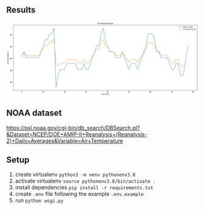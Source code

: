 ## Results
<div align="center">
    <img src="forecast.png" alt="Forecast results" width="800px" />
</div>

## NOAA dataset
https://psl.noaa.gov/cgi-bin/db_search/DBSearch.pl?&Dataset=NCEP/DOE+AMIP-II+Reanalysis+(Reanalysis-2)+Daily+Averages&Variable=Air+Temperature

## Setup
1. create virtualenv `python3 -m venv pythonenv3.8`
2. activate virtualenv `source pythonenv3.8/bin/activate .`
3. install dependencies `pip install -r requirements.txt`
4. create `.env` file following the example `.env.example`
6. run `python wsgi.py`
